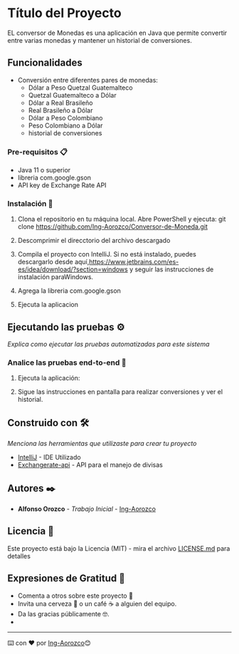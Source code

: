 # Título del Proyecto

EL conversor de Monedas es una aplicación en Java que permite convertir entre varias monedas y mantener un historial de conversiones.

## Funcionalidades

- Conversión entre diferentes pares de monedas:
  - Dólar a Peso Quetzal Guatemalteco
  - Quetzal Guatemalteco a Dólar
  - Dólar a Real Brasileño
  - Real Brasileño a Dólar
  - Dólar a Peso Colombiano
  - Peso Colombiano a Dólar
  - historial de conversiones


### Pre-requisitos 📋

- Java 11 o superior
- libreria com.google.gson
- API key de Exchange Rate API

### Instalación 🔧

1. Clona el repositorio en tu máquina local. Abre PowerShell y ejecuta:
    git clone https://github.com/Ing-Aorozco/Conversor-de-Moneda.git
   
2. Descomprimir el direcctorio del archivo descargado
   
4. Compila el proyecto con IntelliJ. Si no está instalado, puedes descargarlo desde aquí,https://www.jetbrains.com/es-es/idea/download/?section=windows  y seguir las instrucciones de instalación paraWindows.
5. Agrega la libreria com.google.gson
6. Ejecuta la aplicacion 
## Ejecutando las pruebas ⚙️

_Explica como ejecutar las pruebas automatizadas para este sistema_

### Analice las pruebas end-to-end 🔩

1. Ejecuta la aplicación:
    
2. Sigue las instrucciones en pantalla para realizar conversiones y ver el historial.




## Construido con 🛠️

_Menciona las herramientas que utilizaste para crear tu proyecto_

* [IntelliJ](https://www.jetbrains.com/es-es/idea/) - IDE Utilizado
* [Exchangerate-api](https://www.exchangerate-api.com/docs/overview) - API para el manejo de divisas




## Autores ✒️


* **Alfonso Orozco** - *Trabajo Inicial* - [Ing-Aorozco](https://github.com/Ing-Aorozco)



## Licencia 📄

Este proyecto está bajo la Licencia (MIT) - mira el archivo [LICENSE.md](LICENSE.md) para detalles

## Expresiones de Gratitud 🎁

* Comenta a otros sobre este proyecto 📢
* Invita una cerveza 🍺 o un café ☕ a alguien del equipo. 
* Da las gracias públicamente 🤓.
* 


---
⌨️ con ❤️ por [Ing-Aorozco](https://github.com/Ing-Aorozco)😊
